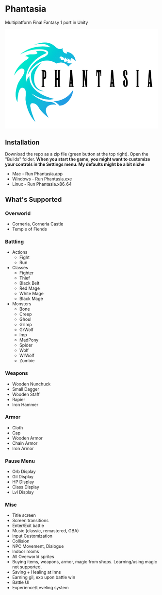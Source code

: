 # Phantasia
Multiplatform Final Fantasy 1 port in Unity

![Phantasia](Assets/misc/title_screen.png)

## Installation
Download the repo as a zip file (green button at the top right). Open the "Builds" folder. <b>When you start the game, you might want to customize your controls in the Settings menu. My defaults might be a bit niche</b>
- Mac - Run Phantasia.app
- Windows - Run Phantasia.exe
- Linux - Run Phantasia.x86_64

## What's Supported

### Overworld
- Corneria, Corneria Castle
- Temple of Fiends
### Battling
- Actions
  - Fight
  - Run
- Classes
  - Fighter
  - Thief
  - Black Belt
  - Red Mage
  - White Mage
  - Black Mage
- Monsters
  - Bone
  - Creep
  - Ghoul
  - GrImp
  - GrWolf
  - Imp
  - MadPony
  - Spider
  - Wolf
  - WrWolf
  - Zombie
### Weapons
  - Wooden Nunchuck
  - Small Dagger
  - Wooden Staff
  - Rapier
  - Iron Hammer
### Armor
  - Cloth
  - Cap
  - Wooden Armor
  - Chain Armor
  - Iron Armor
### Pause Menu
  - Orb Display
  - Gil Display
  - HP Display
  - Class Display
  - Lvl Display
### Misc
  - Title screen
  - Screen transitions
  - Enter/Exit battle
  - Music (classic, remastered, GBA)
  - Input Customization
  - Collision
  - NPC Movement, Dialogue
  - Indoor rooms
  - All Overworld sprites
  - Buying items, weapons, armor, magic from shops. Learning/using magic not supported.
  - Saving + Healing at Inns
  - Earning gil, exp upon battle win
  - Battle UI
  - Experience/Leveling system
